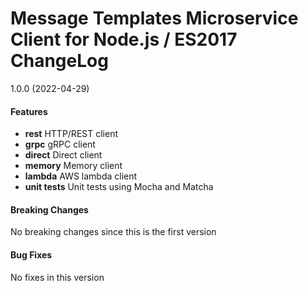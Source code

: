# Message Templates Microservice Client for Node.js / ES2017 ChangeLog

<a name="1.0.0"></a> 1.0.0 (2022-04-29)

#### Features
* **rest** HTTP/REST client
* **grpc** gRPC client
* **direct** Direct client
* **memory** Memory client
* **lambda** AWS lambda client
* **unit tests** Unit tests using Mocha and Matcha

#### Breaking Changes
No breaking changes since this is the first version

#### Bug Fixes
No fixes in this version
